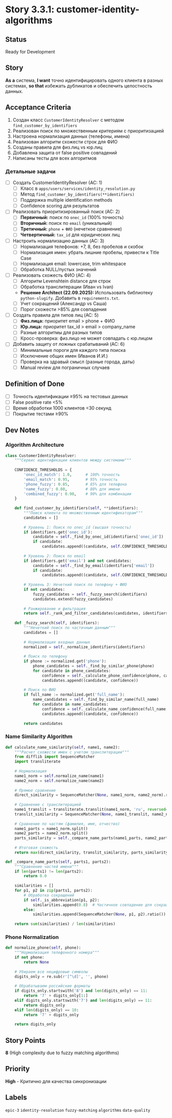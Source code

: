 # Story 3.3.1: customer-identity-algorithms

## Status
Ready for Development

## Story
**As a** система,
**I want** точно идентифицировать одного клиента в разных системах,
**so that** избежать дубликатов и обеспечить целостность данных.

## Acceptance Criteria

1. Создан класс `CustomerIdentityResolver` с методом `find_customer_by_identifiers`
2. Реализован поиск по множественным критериям с приоритизацией
3. Настроена нормализация данных (телефоны, имена)
4. Реализован алгоритм схожести строк для ФИО
5. Созданы правила для физ.лиц vs юр.лиц
6. Добавлена защита от false positive совпадений
7. Написаны тесты для всех алгоритмов

### Детальные задачи

- [ ] Создать CustomerIdentityResolver (AC: 1)
  - [ ] Класс в `apps/users/services/identity_resolution.py`
  - [ ] Метод `find_customer_by_identifiers(**identifiers)`
  - [ ] Поддержка multiple identification methods
  - [ ] Confidence scoring для результатов

- [ ] Реализовать приоритизированный поиск (AC: 2)
  - [ ] **Первичный:** поиск по `onec_id` (100% точность)
  - [ ] **Вторичный:** поиск по `email` (уникальный)
  - [ ] **Третичный:** `phone` + `ФИО` (нечеткое сравнение)
  - [ ] **Четвертичный:** `tax_id` для юридических лиц

- [ ] Настроить нормализацию данных (AC: 3)
  - [ ] Нормализация телефонов: +7, 8, без пробелов и скобок
  - [ ] Нормализация имен: убрать лишние пробелы, привести к Title Case
  - [ ] Нормализация email: lowercase, trim whitespace
  - [ ] Обработка NULL/пустых значений

- [ ] Реализовать схожесть ФИО (AC: 4)
  - [ ] Алгоритм Levenshtein distance для строк
  - [ ] Обработка транслитерации (Иван vs Ivan)
  - **Решение Architect (22.09.2025):** Использовать библиотеку `python-slugify`. Добавить в `requirements.txt`.
  - [ ] Учет сокращений (Александр vs Саша)
  - [ ] Порог схожести >85% для совпадения

- [ ] Создать правила для типов лиц (AC: 5)
  - [ ] **Физ.лица:** приоритет email > phone + ФИО
  - [ ] **Юр.лица:** приоритет tax_id > email > company_name
  - [ ] Разные алгоритмы для разных типов
  - [ ] Кросс-проверка: физ.лицо не может совпадать с юр.лицом

- [ ] Добавить защиту от ложных срабатываний (AC: 6)
  - [ ] Минимальные пороги для каждого типа поиска
  - [ ] Исключение общих имен (Иванов И.И.)
  - [ ] Проверка на здравый смысл (разные города, даты)
  - [ ] Manual review для пограничных случаев

## Definition of Done
- [ ] Точность идентификации ≥95% на тестовых данных
- [ ] False positive rate <5%
- [ ] Время обработки 1000 клиентов <30 секунд
- [ ] Покрытие тестами ≥90%

## Dev Notes

### Algorithm Architecture
```python
class CustomerIdentityResolver:
    """Сервис идентификации клиентов между системами"""
    
    CONFIDENCE_THRESHOLDS = {
        'onec_id_match': 1.0,      # 100% точность
        'email_match': 0.95,       # 95% точность  
        'phone_fuzzy': 0.85,       # 85% для телефона
        'name_fuzzy': 0.80,        # 80% для имени
        'combined_fuzzy': 0.90,    # 90% для комбинации
    }
    
    def find_customer_by_identifiers(self, **identifiers):
        """Поиск клиента по множественным идентификаторам"""
        candidates = []
        
        # Уровень 1: Поиск по onec_id (высшая точность)
        if identifiers.get('onec_id'):
            candidate = self._find_by_onec_id(identifiers['onec_id'])
            if candidate:
                candidates.append((candidate, self.CONFIDENCE_THRESHOLDS['onec_id_match']))
        
        # Уровень 2: Поиск по email
        if identifiers.get('email') and not candidates:
            candidate = self._find_by_email(identifiers['email'])
            if candidate:
                candidates.append((candidate, self.CONFIDENCE_THRESHOLDS['email_match']))
        
        # Уровень 3: Нечеткий поиск по телефону + ФИО
        if not candidates:
            fuzzy_candidates = self._fuzzy_search(identifiers)
            candidates.extend(fuzzy_candidates)
        
        # Ранжирование и фильтрация
        return self._rank_and_filter_candidates(candidates, identifiers)
    
    def _fuzzy_search(self, identifiers):
        """Нечеткий поиск по частичным данным"""
        candidates = []
        
        # Нормализация входных данных
        normalized = self._normalize_identifiers(identifiers)
        
        # Поиск по телефону
        if phone := normalized.get('phone'):
            phone_candidates = self._find_by_similar_phone(phone)
            for candidate in phone_candidates:
                confidence = self._calculate_phone_confidence(phone, candidate.phone)
                candidates.append((candidate, confidence))
        
        # Поиск по ФИО
        if full_name := normalized.get('full_name'):
            name_candidates = self._find_by_similar_name(full_name)
            for candidate in name_candidates:
                confidence = self._calculate_name_confidence(full_name, candidate.get_full_name())
                candidates.append((candidate, confidence))
        
        return candidates
```

### Name Similarity Algorithm
```python
def calculate_name_similarity(self, name1, name2):
    """Расчет схожести имен с учетом транслитерации"""
    from difflib import SequenceMatcher
    import transliterate
    
    # Нормализация
    name1_norm = self.normalize_name(name1)
    name2_norm = self.normalize_name(name2)
    
    # Прямое сравнение
    direct_similarity = SequenceMatcher(None, name1_norm, name2_norm).ratio()
    
    # Сравнение с транслитерацией
    name1_translit = transliterate.translit(name1_norm, 'ru', reversed=True)
    translit_similarity = SequenceMatcher(None, name1_translit, name2_norm).ratio()
    
    # Сравнение по частям (фамилия, имя, отчество)
    name1_parts = name1_norm.split()
    name2_parts = name2_norm.split()
    parts_similarity = self._compare_name_parts(name1_parts, name2_parts)
    
    # Итоговая схожесть
    return max(direct_similarity, translit_similarity, parts_similarity)

def _compare_name_parts(self, parts1, parts2):
    """Сравнение частей имени"""
    if len(parts1) != len(parts2):
        return 0.0
    
    similarities = []
    for p1, p2 in zip(parts1, parts2):
        # Обработка сокращений
        if self._is_abbreviation(p1, p2):
            similarities.append(0.8)  # Частичное совпадение для сокращений
        else:
            similarities.append(SequenceMatcher(None, p1, p2).ratio())
    
    return sum(similarities) / len(similarities)
```

### Phone Normalization
```python
def normalize_phone(self, phone):
    """Нормализация телефонного номера"""
    if not phone:
        return None
    
    # Убираем все нецифровые символы
    digits_only = re.sub(r'[^\d]', '', phone)
    
    # Обрабатываем российские форматы
    if digits_only.startswith('8') and len(digits_only) == 11:
        return '7' + digits_only[1:]
    elif digits_only.startswith('7') and len(digits_only) == 11:
        return digits_only
    elif len(digits_only) == 10:
        return '7' + digits_only
    
    return digits_only
```

## Story Points
**8** (High complexity due to fuzzy matching algorithms)

## Priority
**High** - Критично для качества синхронизации

## Labels
`epic-3` `identity-resolution` `fuzzy-matching` `algorithms` `data-quality`